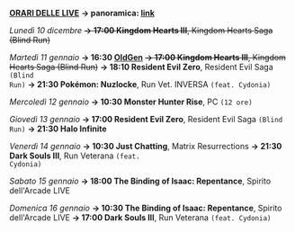 <b><u>ORARI DELLE LIVE</u></b>
<b>→ panoramica: <a href="https://trello.com/b/iKwdSGf3/sabaku">link</a></b>

<i>Lunedì 10 dicembre</i>
<s><b>→ 17:00 Kingdom Hearts III</b>, Kingdom Hearts Saga (Blind Run)</s>

<i>Martedì 11 gennaio</i>
<b>→ 16:30 <a href="https://www.twitch.tv/oldgenproject">OldGen</a></b>
<s><b>→ 17:00 Kingdom Hearts III</b>, Kingdom Hearts Saga (Blind Run)</s>
<b>→ 18:10 Resident Evil Zero</b>, Resident Evil Saga <code>(Blind Run)</code>
<b>→ 21:30 Pokémon: Nuzlocke</b>, Run Vet. INVERSA <code>(feat. Cydonia)</code>

<i>Mercoledì 12 gennaio</i>
<b>→ 10:30 Monster Hunter Rise</b>, PC <code>(12 ore)</code>

<i>Giovedì 13 gennaio</i>
<b>→ 17:00 Resident Evil Zero</b>, Resident Evil Saga <code>(Blind Run)</code>
<b>→ 21:30 Halo Infinite</b>

<i>Venerdì 14 gennaio</i>
<b>→ 10:30 Just Chatting</b>, Matrix Resurrections
<b>→ 21:30 Dark Souls III</b>, Run Veterana <code>(feat. Cydonia)</code>

<i>Sabato 15 gennaio</i>
<b>→ 18:00 The Binding of Isaac: Repentance</b>, Spirito dell'Arcade LIVE

<i>Domenica 16 gennaio</i>
<b>→ 10:30 The Binding of Isaac: Repentance</b>, Spirito dell'Arcade LIVE
<b>→ 17:00 Dark Souls III</b>, Run Veterana <code>(feat. Cydonia)</code>
